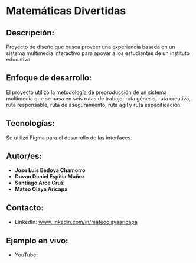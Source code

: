 # Matemáticas Divertidas
## Descripción: 
Proyecto de diseño que busca proveer una experiencia basada en un sistema multimedia interactivo para apoyar a los estudiantes de un instituto educativo.

## Enfoque de desarrollo:
El proyecto utilizó la metodología de preproducción de un sistema multimedia que se basa en seis rutas de trabajo: ruta génesis, ruta creativa, ruta responsable, ruta de aseguramiento, ruta agil y ruta especificación.

## Tecnologías:
Se utilizó Figma para el desarrollo de las interfaces.

## Autor/es:
* **Jose Luis Bedoya Chamorro**
* **Duvan Daniel Espitia Muñoz**
* **Santiago Arce Cruz**
* **Mateo Olaya Aricapa**

## Contacto:
* LinkedIn: www.linkedin.com/in/mateoolayaaricapa

## Ejemplo en vivo:
* YouTube: 
